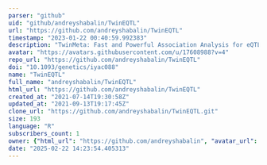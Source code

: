 ```yaml
---
parser: "github"
uid: "github/andreyshabalin/TwinEQTL"
url: "https://github.com/andreyshabalin/TwinEQTL"
timestamp: "2023-01-22 00:40:59.992383"
description: "TwinMeta: Fast and Powerful Association Analysis for eQTL and GWAS in Twin Studies"
avatar: "https://avatars.githubusercontent.com/u/17608988?v=4"
repo_url: "https://github.com/andreyshabalin/TwinEQTL"
doi: "10.1093/genetics/iyac088"
name: "TwinEQTL"
full_name: "andreyshabalin/TwinEQTL"
html_url: "https://github.com/andreyshabalin/TwinEQTL"
created_at: "2021-07-14T19:30:58Z"
updated_at: "2021-09-13T19:17:45Z"
clone_url: "https://github.com/andreyshabalin/TwinEQTL.git"
size: 193
language: "R"
subscribers_count: 1
owner: {"html_url": "https://github.com/andreyshabalin", "avatar_url": "https://avatars.githubusercontent.com/u/17608988?v=4", "login": "andreyshabalin", "type": "User"}
date: "2025-02-22 14:23:54.405313"
---
```


